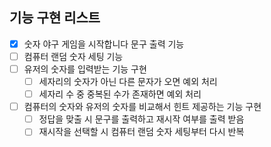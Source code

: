 ## 기능 구현 리스트

- [x] 숫자 야구 게임을 시작합니다 문구 출력 기능
- [ ] 컴퓨터 랜덤 숫자 세팅 기능
- [ ] 유저의 숫자를 입력받는 기능 구현
  - [ ] 세자리의 숫자가 아닌 다른 문자가 오면 예외 처리
  - [ ] 세자리 수 중 중복된 수가 존재하면 예외 처리
- [ ] 컴퓨터의 숫자와 유저의 숫자를 비교해서 힌트 제공하는 기능 구현
  - [ ] 정답을 맞출 시 문구를 출력하고 재시작 여부를 출력 받음
  - [ ] 재시작을 선택할 시 컴퓨터 랜덤 숫자 세팅부터 다시 반복